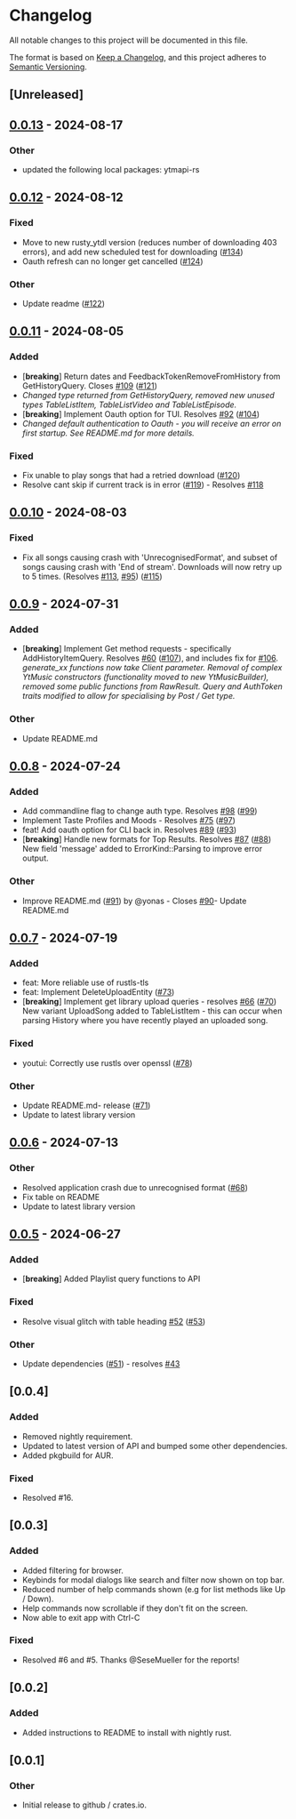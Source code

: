 # Changelog
All notable changes to this project will be documented in this file.

The format is based on [Keep a Changelog](https://keepachangelog.com/en/1.0.0/),
and this project adheres to [Semantic Versioning](https://semver.org/spec/v2.0.0.html).

## [Unreleased]


## [0.0.13](https://github.com/nick42d/youtui/compare/youtui/v0.0.12...youtui/v0.0.13) - 2024-08-17

### Other
- updated the following local packages: ytmapi-rs




## [0.0.12](https://github.com/nick42d/youtui/compare/youtui/v0.0.11...youtui/v0.0.12) - 2024-08-12

### Fixed
- Move to new rusty_ytdl version (reduces number of downloading 403 errors), and add new scheduled test for downloading ([#134](https://github.com/nick42d/youtui/pull/134))
- Oauth refresh can no longer get cancelled ([#124](https://github.com/nick42d/youtui/pull/124))
### Other
- Update readme ([#122](https://github.com/nick42d/youtui/pull/122))


## [0.0.11](https://github.com/nick42d/youtui/compare/youtui/v0.0.10...youtui/v0.0.11) - 2024-08-05

### Added
- [**breaking**] Return dates and FeedbackTokenRemoveFromHistory from GetHistoryQuery. Closes [#109](https://github.com/nick42d/youtui/pull/109) ([#121](https://github.com/nick42d/youtui/pull/121))
- _Changed type returned from GetHistoryQuery, removed new unused types TableListItem, TableListVideo and TableListEpisode._
- [**breaking**] Implement Oauth option for TUI. Resolves [#92](https://github.com/nick42d/youtui/pull/92) ([#104](https://github.com/nick42d/youtui/pull/104))
- _Changed default authentication to Oauth - you will receive an error on first startup. See README.md for more details._

### Fixed
- Fix unable to play songs that had a retried download ([#120](https://github.com/nick42d/youtui/pull/120))
- Resolve cant skip if current track is in error ([#119](https://github.com/nick42d/youtui/pull/119)) - Resolves [#118](https://github.com/nick42d/youtui/pull/118)

## [0.0.10](https://github.com/nick42d/youtui/compare/youtui/v0.0.9...youtui/v0.0.10) - 2024-08-03

### Fixed
- Fix all songs causing crash with 'UnrecognisedFormat', and subset of songs causing crash with 'End of stream'. Downloads will now retry up to 5 times. (Resolves [#113](https://github.com/nick42d/youtui/pull/113), [#95](https://github.com/nick42d/youtui/pull/95)) ([#115](https://github.com/nick42d/youtui/pull/115))

## [0.0.9](https://github.com/nick42d/youtui/compare/youtui/v0.0.8...youtui/v0.0.9) - 2024-07-31

### Added
- [**breaking**] Implement Get method requests - specifically AddHistoryItemQuery. Resolves [#60](https://github.com/nick42d/youtui/pull/60) ([#107](https://github.com/nick42d/youtui/pull/107)), and includes fix for [#106](https://github.com/nick42d/youtui/pull/106).
_generate_xx functions now take Client parameter. Removal of complex YtMusic constructors (functionality moved to new YtMusicBuilder), removed some public functions from RawResult. Query and AuthToken traits modified to allow for specialising by Post / Get type._
### Other
- Update README.md

## [0.0.8](https://github.com/nick42d/youtui/compare/youtui/v0.0.7...youtui/v0.0.8) - 2024-07-24

### Added
- Add commandline flag to change auth type. Resolves [#98](https://github.com/nick42d/youtui/pull/98) ([#99](https://github.com/nick42d/youtui/pull/99))
- Implement Taste Profiles and Moods - Resolves [#75](https://github.com/nick42d/youtui/pull/75) ([#97](https://github.com/nick42d/youtui/pull/97))
- feat! Add oauth option for CLI back in. Resolves [#89](https://github.com/nick42d/youtui/pull/89) ([#93](https://github.com/nick42d/youtui/pull/93))
- [**breaking**] Handle new formats for Top Results. Resolves [#87](https://github.com/nick42d/youtui/pull/87) ([#88](https://github.com/nick42d/youtui/pull/88))
New field 'message' added to ErrorKind::Parsing to improve error output.

### Other
- Improve README.md ([#91](https://github.com/nick42d/youtui/pull/91)) by @yonas - Closes [#90](https://github.com/nick42d/youtui/pull/90)- Update README.md

## [0.0.7](https://github.com/nick42d/youtui/compare/youtui/v0.0.6...youtui/v0.0.7) - 2024-07-19

### Added
- feat: More reliable use of rustls-tls
- feat: Implement DeleteUploadEntity ([#73](https://github.com/nick42d/youtui/pull/73))
- [**breaking**] Implement get library upload queries - resolves [#66](https://github.com/nick42d/youtui/pull/66) ([#70](https://github.com/nick42d/youtui/pull/70))
New variant UploadSong added to TableListItem - this can occur when parsing History where you have recently played an uploaded song.
### Fixed
- youtui: Correctly use rustls over openssl ([#78](https://github.com/nick42d/youtui/pull/78))
### Other
- Update README.md- release ([#71](https://github.com/nick42d/youtui/pull/71))
- Update to latest library version

## [0.0.6](https://github.com/nick42d/youtui/compare/youtui-v0.0.5...youtui-v0.0.6) - 2024-07-13

### Other
- Resolved application crash due to unrecognised format ([#68](https://github.com/nick42d/youtui/pull/68))
- Fix table on README
- Update to latest library version

## [0.0.5](https://github.com/nick42d/youtui/compare/youtui-v0.0.4...youtui-v0.0.5) - 2024-06-27

### Added
- [**breaking**] Added Playlist query functions to API

### Fixed
- Resolve visual glitch with table heading [#52](https://github.com/nick42d/youtui/pull/52) ([#53](https://github.com/nick42d/youtui/pull/53))

### Other
- Update dependencies ([#51](https://github.com/nick42d/youtui/pull/51)) - resolves [#43](https://github.com/nick42d/youtui/pull/43)

## [0.0.4]
### Added
- Removed nightly requirement.
- Updated to latest version of API and bumped some other dependencies.
- Added pkgbuild for AUR.
### Fixed
- Resolved #16.
## [0.0.3]
### Added
- Added filtering for browser.
- Keybinds for modal dialogs like search and filter now shown on top bar.
- Reduced number of help commands shown (e.g for list methods like Up / Down).
- Help commands now scrollable if they don't fit on the screen.
- Now able to exit app with Ctrl-C
### Fixed
- Resolved #6 and #5. Thanks @SeseMueller for the reports!
## [0.0.2]
### Added
- Added instructions to README to install with nightly rust. 
## [0.0.1]
### Other
- Initial release to github / crates.io.

